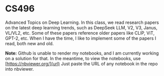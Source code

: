 # CS496
Advanced Topics on Deep Learning. In this class, we read research papers on the latest deep learning trends, such as DeepSeek LLM, V2, V3, Janus, VL/VL2, etc. Some of these papers reference older papers like CLIP, ViT, GPT-2, etc. When I have the time, I like to implement some of the papers I read, both new and old.

**Note:** Github is unable to render my notebooks, and I am currently working on a solution for that. In the meantime, to view the notebooks, use [https://nbviewer.org/](url) Just paste the URL of any notebook in the repo into nbviewer.
